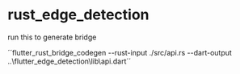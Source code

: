 # rust_edge_detection
 
run this to generate bridge

´´flutter_rust_bridge_codegen --rust-input ./src/api.rs --dart-output ..\flutter_edge_detection\lib\api.dart´´